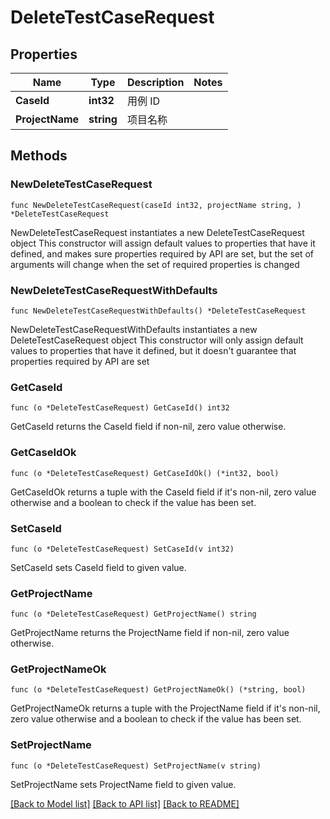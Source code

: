 # DeleteTestCaseRequest

## Properties

Name | Type | Description | Notes
------------ | ------------- | ------------- | -------------
**CaseId** | **int32** | 用例 ID | 
**ProjectName** | **string** | 项目名称 | 

## Methods

### NewDeleteTestCaseRequest

`func NewDeleteTestCaseRequest(caseId int32, projectName string, ) *DeleteTestCaseRequest`

NewDeleteTestCaseRequest instantiates a new DeleteTestCaseRequest object
This constructor will assign default values to properties that have it defined,
and makes sure properties required by API are set, but the set of arguments
will change when the set of required properties is changed

### NewDeleteTestCaseRequestWithDefaults

`func NewDeleteTestCaseRequestWithDefaults() *DeleteTestCaseRequest`

NewDeleteTestCaseRequestWithDefaults instantiates a new DeleteTestCaseRequest object
This constructor will only assign default values to properties that have it defined,
but it doesn't guarantee that properties required by API are set

### GetCaseId

`func (o *DeleteTestCaseRequest) GetCaseId() int32`

GetCaseId returns the CaseId field if non-nil, zero value otherwise.

### GetCaseIdOk

`func (o *DeleteTestCaseRequest) GetCaseIdOk() (*int32, bool)`

GetCaseIdOk returns a tuple with the CaseId field if it's non-nil, zero value otherwise
and a boolean to check if the value has been set.

### SetCaseId

`func (o *DeleteTestCaseRequest) SetCaseId(v int32)`

SetCaseId sets CaseId field to given value.


### GetProjectName

`func (o *DeleteTestCaseRequest) GetProjectName() string`

GetProjectName returns the ProjectName field if non-nil, zero value otherwise.

### GetProjectNameOk

`func (o *DeleteTestCaseRequest) GetProjectNameOk() (*string, bool)`

GetProjectNameOk returns a tuple with the ProjectName field if it's non-nil, zero value otherwise
and a boolean to check if the value has been set.

### SetProjectName

`func (o *DeleteTestCaseRequest) SetProjectName(v string)`

SetProjectName sets ProjectName field to given value.



[[Back to Model list]](../README.md#documentation-for-models) [[Back to API list]](../README.md#documentation-for-api-endpoints) [[Back to README]](../README.md)


